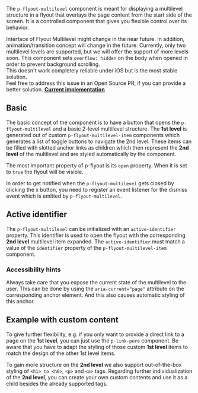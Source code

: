 <ComponentHeading name="Flyout Multilevel"></ComponentHeading>

The `p-flyout-multilevel` component is meant for displaying a multilevel structure in a flyout that overlays the page
content from the start side of the screen. It is a controlled component that gives you flexible control over its
behavior.

<Notification heading="Experimental Component" heading-tag="h2" state="warning">
  Interface of Flyout Multilevel might change in the near future. In addition, animation/transition concept will change in the future. Currently, only two multilevel levels are supported, but we will offer the support of more levels soon.
</Notification>

<Notification heading="Scroll-lock" heading-tag="h2" state="warning">
  This component sets <code>overflow: hidden</code> on the body when opened in order to prevent background scrolling.<br> 
  This doesn't work completely reliable under iOS but is the most stable solution.<br>
  Feel free to address this issue in an Open Source PR, if you can provide a better solution. <b><a href="https://github.com/porsche-design-system/porsche-design-system/blob/main/packages/components/src/utils/setScrollLock.ts">Current implementation</a></b><br>
</Notification>

<TableOfContents></TableOfContents>

## Basic

The basic concept of the component is to have a button that opens the `p-flyout-multilevel` and a basic 2-level
multilevel structure. The **1st level** is generated out of custom `p-flyout-multilevel-item` components which generates
a list of toggle buttons to navigate the 2nd level. These items can be filled with slotted anchor links as children
which then represent the **2nd level** of the multilevel and are styled automatically by the component.

The most important property of p-flyout is its `open` property. When it is set to `true` the flyout will be visible.

In order to get notified when the `p-flyout-multilevel` gets closed by clicking the x button, you need to register an
event listener for the dismiss event which is emitted by `p-flyout-multilevel`.

<Playground :frameworkMarkup="codeExample" :markup="codeExample['vanilla-js']" :config="config"></Playground>

## Active identifier

The `p-flyout-multilevel` can be initialized with an `active-identifier` property. This identifier is used to open the
flyout with the corresponding **2nd level** multilevel item expanded. The `active-identifier` must match a value of the
`identifier` property of the `p-flyout-multilevel-item` component.

<Playground :frameworkMarkup="codeExampleActiveIdentifier" :markup="codeExampleActiveIdentifier['vanilla-js']" :config="config"></Playground>

### <A11yIcon></A11yIcon> Accessibility hints

Always take care that you expose the current state of the multilevel to the user. This can be done by using the
`aria-current="page"` attribute on the corresponding anchor element. And this also causes automatic styling of this
anchor.

## Example with custom content

To give further flexibility, e.g. if you only want to provide a direct link to a page on the **1st level**, you can just
use the `p-link-pure` component. Be aware that you have to adapt the styling of those custom **1st level** items to
match the design of the other 1st level items.

To gain more structure on the **2nd level** we also support out-of-the-box styling of `<h1> to <h6>`, `<p>` and `<a>`
tags. Regarding further individualization of the **2nd level**, you can create your own custom contents and use it as a
child besides the already supported tags.

<Playground :frameworkMarkup="codeExampleCustomContent" :markup="codeExampleCustomContent['vanilla-js']" :config="config"></Playground>

<script lang="ts">
import Vue from 'vue';
import Component from 'vue-class-component'; 
import { getFlyoutMultilevelCodeSamples } from "@porsche-design-system/shared"; 

@Component()
export default class Code extends Vue {
  config = { themeable: true };
  flyoutMultilevels = [];
  codeExample = getFlyoutMultilevelCodeSamples('default');
  codeExampleActiveIdentifier = getFlyoutMultilevelCodeSamples('example-active-identifier'); 
  codeExampleCustomContent = getFlyoutMultilevelCodeSamples('example-custom-content');
  
  mounted() {
    this.registerEvents();
  }

  updated() {
    /* event handling is registered again on every update since markup is changing and references are lost */
    this.registerEvents();
  }

  registerEvents() {
    this.flyoutMultilevels = document.querySelectorAll('.playground .demo p-flyout-multilevel');
    
    const buttonsOpen = document.querySelectorAll('.playground .demo > p-button');
    buttonsOpen.forEach((btn, index) => btn.addEventListener('click', () => this.openFlyout(index)));
    
    this.flyoutMultilevels.forEach((flyout, index) => {
      flyout.addEventListener('dismiss', () => this.closeFlyout(index));
      flyout.addEventListener('update', (e) => {
        flyout.activeIdentifier = e.detail.activeIdentifier;
      });
    });
  }
    
  openFlyout(index: number): void {
    this.flyoutMultilevels[index].open = true;
  }

  closeFlyout(index: number): void {
    this.flyoutMultilevels[index].open = false;
  }
}
</script>
